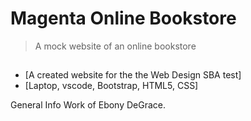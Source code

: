 # Magenta Online Bookstore
> A mock website of an online bookstore

## 
* [A created website for the the Web Design SBA test]
* [Laptop, vscode, Bootstrap, HTML5, CSS]

General Info 
Work of Ebony DeGrace.